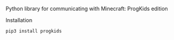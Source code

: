 Python library for communicating with Minecraft: ProgKids edition

Installation

```
pip3 install progkids
```
